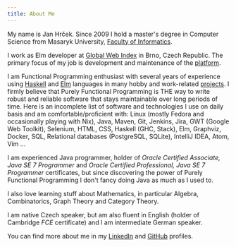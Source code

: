 ```yaml
---
title: About Me
---
```

My name is Jan Hrček.
Since 2009 I hold a master's degree in Computer Science from Masaryk University, [Faculty of Informatics].

I work as Elm developer at [Global Web Index] in Brno, Czech Republic.
The primary focus of my job is development and maintenance of the [platform].

 I am Functional Programming enthusiast with several years of experience using [Haskell] and [Elm] languages in many hobby and work-related [projects](/projects.html). I firmly believe that Purely Functional Programming is THE way to write robust and reliable software that stays maintainable over long periods of time. Here is an incomplete list of software and technologies I use on daily basis and am comfortable/proficient with: Linux (mostly Fedora and occasionally playing with Nix), Java, Maven, Git, Jenkins, Jira, GWT (Google Web Toolkit), Selenium, HTML, CSS, Haskell (GHC, Stack), Elm, Graphviz, Docker, SQL, Relational databases (PostgreSQL, SQLite), IntelliJ IDEA, Atom, Vim ...

 I am experienced Java programmer, holder of *Oracle Certified Associate, Java SE 7 Programmer* and *Oracle Certified Professional, Java SE 7 Programmer* certificates, but since discovering the power of Purely Functional Programming I don't fancy doing Java as much as I used to.

I also love learning stuff about Mathematics, in particular Algebra, Combinatorics, Graph Theory and Category Theory.

I am native Czech speaker, but am also fluent in English (holder of Cambridge *FCE* certificate) and I am intermediate German speaker.

You can find more about me in my [LinkedIn] and [GitHub] profiles.

[Elm]: http://elm-lang.org/
[Faculty of Informatics]: https://www.muni.cz/en/about-us/organizational-structure/faculty-of-informatics
[GitHub]: https://github.com/jhrcek
[Haskell]: https://www.haskell.org/
[LinkedIn]: https://www.linkedin.com/in/jan-hrcek-b5147822/
[Global Web Index]: https://www.globalwebindex.com/
[platform]: https://www.globalwebindex.com/platform
